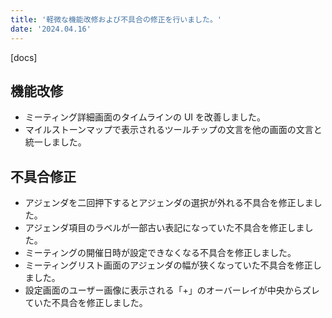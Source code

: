 ```yaml
---
title: '軽微な機能改修および不具合の修正を行いました。'
date: '2024.04.16'
---
```


[docs]

## 機能改修

- ミーティング詳細画面のタイムラインの UI を改善しました。
- マイルストーンマップで表示されるツールチップの文言を他の画面の文言と統一しました。

## 不具合修正

- アジェンダを二回押下するとアジェンダの選択が外れる不具合を修正しました。
- アジェンダ項目のラベルが一部古い表記になっていた不具合を修正しました。
- ミーティングの開催日時が設定できなくなる不具合を修正しました。
- ミーティングリスト画面のアジェンダの幅が狭くなっていた不具合を修正しました。
- 設定画面のユーザー画像に表示される「+」のオーバーレイが中央からズレていた不具合を修正しました。
